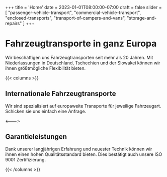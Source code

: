 +++
title = 'Home'
date = 2023-01-01T08:00:00-07:00
draft = false
slider = [
    "passenger-vehicle-transport", 
    "commercial-vehicle-transport",
    "enclosed-transports",
    "transport-of-campers-and-vans",
    "storage-and-repairs"
]
+++

# Fahrzeugtransporte in ganz Europa

Wir beschäftigen uns Fahrzeugtransporten seit mehr als 20 Jahren. Mit Niederlassungen in Deutschland, Tschechien und der Slowakei können wir ihnen größtmögliche Flexibilität bieten.

{{< columns >}} <!-- begin columns block -->

## Internationale Fahrzeugtransporte

Wir sind spezialisiert auf europaweite Transporte für jeweilige Fahrzeugart. Schicken sie uns einfach eine Anfrage.

<---> <!-- magic separator, between columns -->

## Garantieleistungen

Dank unserer langjährigen Erfahrung und neuester Technik können wir ihnen einen hohen Qualitätsstandard bieten. Dies bestätigt auch unsere ISO 9001 Zertifizierung.

{{< /columns >}} <!-- end columns block -->